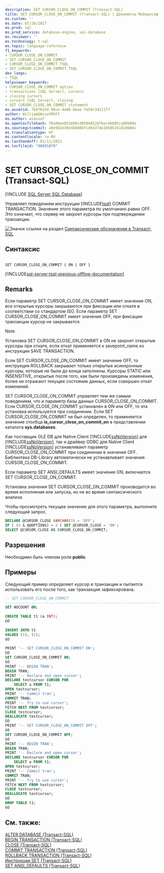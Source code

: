 ```yaml
---
description: SET CURSOR_CLOSE_ON_COMMIT (Transact-SQL)
title: SET CURSOR_CLOSE_ON_COMMIT (Transact-SQL) | Документы Майкрософт
ms.custom: ''
ms.date: 07/26/2017
ms.prod: sql
ms.prod_service: database-engine, sql-database
ms.reviewer: ''
ms.technology: t-sql
ms.topic: language-reference
f1_keywords:
- CURSOR_CLOSE_ON_COMMIT
- SET CURSOR_CLOSE_ON_COMMIT
- CURSOR_CLOSE_ON_COMMIT_TSQL
- SET_CURSOR_CLOSE_ON_COMMIT_TSQL
dev_langs:
- TSQL
helpviewer_keywords:
- CURSOR_CLOSE_ON_COMMIT option
- transactions [SQL Server], cursors
- closing cursors
- cursors [SQL Server], closing
- SET CURSOR_CLOSE_ON_COMMIT statement
ms.assetid: 7b976154-98ce-4a06-bbae-7e59c34211f7
author: WilliamDAssafMSFT
ms.author: wiassaf
ms.openlocfilehash: f0a98ee853689cd05848526fbec4b685ca88b00e
ms.sourcegitcommit: a9e982e30e458866fcd64374e3458516182d604c
ms.translationtype: HT
ms.contentlocale: ru-RU
ms.lasthandoff: 01/11/2021
ms.locfileid: "98091870"
---
```

# <a name="set-cursor_close_on_commit-transact-sql"></a>SET CURSOR_CLOSE_ON_COMMIT (Transact-SQL)
[!INCLUDE [SQL Server SQL Database](../../includes/applies-to-version/sql-asdb.md)]

  Управляет поведением инструкции [!INCLUDE[tsql](../../includes/tsql-md.md)] COMMIT TRANSACTION. Значение этого параметра по умолчанию равно OFF. Это означает, что сервер не закроет курсоры при подтверждении транзакции.  
  
 ![Значок ссылки на раздел](../../database-engine/configure-windows/media/topic-link.gif "Значок ссылки на раздел") [Синтаксические обозначения в Transact-SQL](../../t-sql/language-elements/transact-sql-syntax-conventions-transact-sql.md)  
  
## <a name="syntax"></a>Синтаксис  
  
```syntaxsql
  
SET CURSOR_CLOSE_ON_COMMIT { ON | OFF }  
```  
  
[!INCLUDE[sql-server-tsql-previous-offline-documentation](../../includes/sql-server-tsql-previous-offline-documentation.md)]

## <a name="remarks"></a>Remarks
 Если параметр SET CURSOR_CLOSE_ON_COMMIT имеет значение ON, все открытые курсоры закрываются при фиксации или откате в соответствии со стандартом ISO. Если параметр SET CURSOR_CLOSE_ON_COMMIT имеет значение OFF, при фиксации транзакции курсор не закрывается.  
  
> [!NOTE]  
>  Установка SET CURSOR_CLOSE_ON_COMMIT в ON не закроет открытые курсоры при откате, если откат применяется к savepoint_name из инструкции SAVE TRANSACTION.  
  
 Если SET CURSOR_CLOSE_ON_COMMIT имеет значение OFF, то инструкция ROLLBACK закрывает только открытые асинхронные курсоры, которые не были до конца заполнены. Курсоры STATIC или INSENSITIVE, открытые после того, как были произведены изменения, более не отражают текущее состояние данных, если совершен откат изменений.  
  
 SET CURSOR_CLOSE_ON_COMMIT управляет тем же самым поведением, что и параметр базы данных CURSOR_CLOSE_ON_COMMIT. Если CURSOR_CLOSE_ON_COMMIT установлен в ON или OFF, то эта установка используется при соединении. Если SET CURSOR_CLOSE_ON_COMMIT не был определен, то применяется значение столбца **is_cursor_close_on_commit_on** в представлении каталога **sys.databases**.  
  
 Как поставщик OLE DB для Native Client [!INCLUDE[ssNoVersion](../../includes/ssnoversion-md.md)] для [!INCLUDE[ssNoVersion](../../includes/ssnoversion-md.md)], так и драйвер ODBC для Native Client [!INCLUDE[ssNoVersion](../../includes/ssnoversion-md.md)] устанавливают параметр CURSOR_CLOSE_ON_COMMIT при соединении в значение OFF. Библиотека DB-Library автоматически не устанавливает значения CURSOR_CLOSE_ON_COMMIT.  
  
 Если параметр SET ANSI_DEFAULTS имеет значение ON, включается SET CURSOR_CLOSE_ON_COMMIT.  
  
 Установка значения SET CURSOR_CLOSE_ON_COMMIT производится во время исполнения или запуска, но не во время синтаксического анализа.  
  
 Чтобы просмотреть текущее значение для этого параметра, выполните следующий запрос.  
  
```sql
DECLARE @CURSOR_CLOSE VARCHAR(3) = 'OFF';  
IF ( (4 & @@OPTIONS) = 4 ) SET @CURSOR_CLOSE = 'ON';  
SELECT @CURSOR_CLOSE AS CURSOR_CLOSE_ON_COMMIT;  
```  
  
## <a name="permissions"></a>Разрешения  
 Необходимо быть членом роли **public**.  
  
## <a name="examples"></a>Примеры  
 Следующий пример определяет курсор в транзакции и пытается использовать его после того, как транзакция зафиксирована.  
  
```sql
-- SET CURSOR_CLOSE_ON_COMMIT  
-------------------------------------------------------------------------------  
SET NOCOUNT ON;  
  
CREATE TABLE t1 (a INT);  
GO   
  
INSERT INTO t1   
VALUES (1), (2);  
GO  
  
PRINT '-- SET CURSOR_CLOSE_ON_COMMIT ON';  
GO  
SET CURSOR_CLOSE_ON_COMMIT ON;  
GO  
PRINT '-- BEGIN TRAN';  
BEGIN TRAN;  
PRINT '-- Declare and open cursor';  
DECLARE testcursor CURSOR FOR  
    SELECT a FROM t1;  
OPEN testcursor;  
PRINT '-- Commit tran';  
COMMIT TRAN;  
PRINT '-- Try to use cursor';  
FETCH NEXT FROM testcursor;  
CLOSE testcursor;  
DEALLOCATE testcursor;  
GO  
PRINT '-- SET CURSOR_CLOSE_ON_COMMIT OFF';  
GO  
SET CURSOR_CLOSE_ON_COMMIT OFF;  
GO  
PRINT '-- BEGIN TRAN';  
BEGIN TRAN;  
PRINT '-- Declare and open cursor';  
DECLARE testcursor CURSOR FOR  
    SELECT a FROM t1;  
OPEN testcursor;  
PRINT '-- Commit tran';  
COMMIT TRAN;  
PRINT '-- Try to use cursor';  
FETCH NEXT FROM testcursor;  
CLOSE testcursor;  
DEALLOCATE testcursor;  
GO  
DROP TABLE t1;  
GO  
```  
  
## <a name="see-also"></a>См. также:  
 [ALTER DATABASE (Transact-SQL)](../../t-sql/statements/alter-database-transact-sql.md)   
 [BEGIN TRANSACTION (Transact-SQL)](../../t-sql/language-elements/begin-transaction-transact-sql.md)   
 [CLOSE (Transact-SQL)](../../t-sql/language-elements/close-transact-sql.md)   
 [COMMIT TRANSACTION (Transact-SQL)](../../t-sql/language-elements/commit-transaction-transact-sql.md)   
 [ROLLBACK TRANSACTION (Transact-SQL)](../../t-sql/language-elements/rollback-transaction-transact-sql.md)   
 [Инструкции SET (Transact-SQL)](../../t-sql/statements/set-statements-transact-sql.md)   
 [SET ANSI_DEFAULTS (Transact-SQL)](../../t-sql/statements/set-ansi-defaults-transact-sql.md)  
  
  
